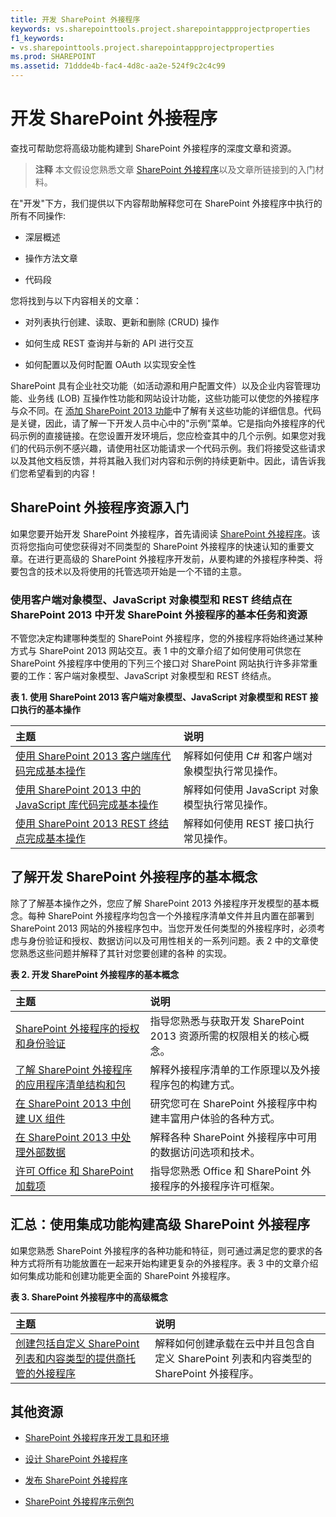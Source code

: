 ```yaml
---
title: 开发 SharePoint 外接程序
keywords: vs.sharepointtools.project.sharepointappprojectproperties
f1_keywords:
- vs.sharepointtools.project.sharepointappprojectproperties
ms.prod: SHAREPOINT
ms.assetid: 71ddde4b-fac4-4d8c-aa2e-524f9c2c4c99
---
```



# 开发 SharePoint 外接程序
查找可帮助您将高级功能构建到 SharePoint 外接程序的深度文章和资源。
> **注释**
> 本文假设您熟悉文章  [SharePoint 外接程序](sharepoint-add-ins.md)以及文章所链接到的入门材料。 
  
    
    

在"开发"下方，我们提供以下内容帮助解释您可在 SharePoint 外接程序中执行的所有不同操作:
- 深层概述
    
  
- 操作方法文章
    
  
- 代码段
    
  
您将找到与以下内容相关的文章： 
- 对列表执行创建、读取、更新和删除 (CRUD) 操作
    
  
- 如何生成 REST 查询并与新的 API 进行交互
    
  
- 如何配置以及何时配置 OAuth 以实现安全性
    
  
SharePoint 具有企业社交功能（如活动源和用户配置文件）以及企业内容管理功能、业务线 (LOB) 互操作性功能和网站设计功能，这些功能可以使您的外接程序与众不同。在 [添加 SharePoint 2013 功能](http://msdn.microsoft.com/library/11ecb65e-6dc5-4cf1-80ca-3c16418697b6%28Office.15%29.aspx)中了解有关这些功能的详细信息。代码是关键，因此，请了解一下开发人员中心中的"示例"菜单。它是指向外接程序的代码示例的直接链接。在您设置开发环境后，您应检查其中的几个示例。如果您对我们的代码示例不感兴趣，请使用社区功能请求一个代码示例。我们将接受这些请求以及其他文档反馈，并将其融入我们对内容和示例的持续更新中。因此，请告诉我们您希望看到的内容！
## SharePoint 外接程序资源入门
<a name="bk_gettingstarted"> </a>

如果您要开始开发 SharePoint 外接程序，首先请阅读  [SharePoint 外接程序](sharepoint-add-ins.md)。该页将您指向可使您获得对不同类型的 SharePoint 外接程序的快速认知的重要文章。在进行更高级的 SharePoint 外接程序开发前，从要构建的外接程序种类、将要包含的技术以及将使用的托管选项开始是一个不错的主意。
  
    
    

### 使用客户端对象模型、JavaScript 对象模型和 REST 终结点在 SharePoint 2013 中开发 SharePoint 外接程序的基本任务和资源
<a name="bk_essentials"> </a>

不管您决定构建哪种类型的 SharePoint 外接程序，您的外接程序将始终通过某种方式与 SharePoint 2013 网站交互。表 1 中的文章介绍了如何使用可供您在 SharePoint 外接程序中使用的下列三个接口对 SharePoint 网站执行许多非常重要的工作：客户端对象模型、JavaScript 对象模型和 REST 终结点。
  
    
    

**表 1. 使用 SharePoint 2013 客户端对象模型、JavaScript 对象模型和 REST 接口执行的基本操作**


|**主题**|**说明**|
|:-----|:-----|
| [使用 SharePoint 2013 客户端库代码完成基本操作](complete-basic-operations-using-sharepoint-2013-client-library-code.md) <br/> |解释如何使用 C# 和客户端对象模型执行常见操作。  <br/> |
| [使用 SharePoint 2013 中的 JavaScript 库代码完成基本操作](complete-basic-operations-using-javascript-library-code-in-sharepoint-2013.md) <br/> |解释如何使用 JavaScript 对象模型执行常见操作。  <br/> |
| [使用 SharePoint 2013 REST 终结点完成基本操作](complete-basic-operations-using-sharepoint-2013-rest-endpoints.md) <br/> |解释如何使用 REST 接口执行常见操作。  <br/> |
   

## 了解开发 SharePoint 外接程序的基本概念
<a name="bk_fundamentals"> </a>

除了了解基本操作之外，您应了解 SharePoint 2013 外接程序开发模型的基本概念。每种 SharePoint 外接程序均包含一个外接程序清单文件并且内置在部署到 SharePoint 2013 网站的外接程序包中。当您开发任何类型的外接程序时，必须考虑与身份验证和授权、数据访问以及可用性相关的一系列问题。表 2 中的文章使您熟悉这些问题并解释了其针对您要创建的各种 的实现。
  
    
    

**表 2. 开发 SharePoint 外接程序的基本概念**


|**主题**|**说明**|
|:-----|:-----|
| [SharePoint 外接程序的授权和身份验证](authorization-and-authentication-of-sharepoint-add-ins.md) <br/> |指导您熟悉与获取开发 SharePoint 2013 资源所需的权限相关的核心概念。  <br/> |
| [了解 SharePoint 外接程序的应用程序清单结构和包](explore-the-app-manifest-structure-and-the-package-of-a-sharepoint-add-in.md) <br/> |解释外接程序清单的工作原理以及外接程序包的构建方式。  <br/> |
| [在 SharePoint 2013 中创建 UX 组件](create-ux-components-in-sharepoint-2013.md) <br/> |研究您可在 SharePoint 外接程序中构建丰富用户体验的各种方式。  <br/> |
| [在 SharePoint 2013 中处理外部数据](work-with-external-data-in-sharepoint-2013.md) <br/> |解释各种 SharePoint 外接程序中可用的数据访问选项和技术。  <br/> |
| [许可 Office 和 SharePoint 加载项](http://msdn.microsoft.com/library/3e0e8ff6-66d6-44ff-b0c2-59108ebd9181%28Office.15%29.aspx) <br/> |指导您熟悉 Office 和 SharePoint 外接程序的外接程序许可框架。  <br/> |
   

## 汇总：使用集成功能构建高级 SharePoint 外接程序
<a name="bk_integrate"> </a>

如果您熟悉 SharePoint 外接程序的各种功能和特征，则可通过满足您的要求的各种方式将所有功能放置在一起来开始构建更复杂的外接程序。表 3 中的文章介绍如何集成功能和创建功能更全面的 SharePoint 外接程序。
  
    
    

**表 3. SharePoint 外接程序中的高级概念**


|**主题**|**说明**|
|:-----|:-----|
| [创建包括自定义 SharePoint 列表和内容类型的提供商托管的外接程序](create-a-provider-hosted-add-in-that-includes-a-custom-sharepoint-list-and-conte.md) <br/> |解释如何创建承载在云中并且包含自定义 SharePoint 列表和内容类型的 SharePoint 外接程序。  <br/> |
   

## 其他资源
<a name="bk_addresources"> </a>


-  [SharePoint 外接程序开发工具和环境](tools-and-environments-for-developing-sharepoint-add-ins.md)
    
  
-  [设计 SharePoint 外接程序](design-sharepoint-add-ins.md)
    
  
-  [发布 SharePoint 外接程序](publish-sharepoint-add-ins.md)
    
  
-  [SharePoint 外接程序示例包](http://code.msdn.microsoft.com/office/Apps-for-SharePoint-sample-64c80184)
    
  

